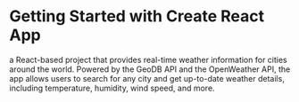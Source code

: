# Getting Started with Create React App

a React-based project that provides real-time weather information for cities around the world. Powered by the GeoDB API and the OpenWeather API, the app allows users to search for any city and get up-to-date weather details, including temperature, humidity, wind speed, and more.
